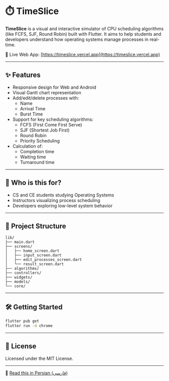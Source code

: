 
# ⏱️ TimeSlice

**TimeSlice** is a visual and interactive simulator of CPU scheduling algorithms (like FCFS, SJF, Round Robin) built with Flutter. It aims to help students and developers understand how operating systems manage processes in real-time.

🔗 Live Web App: [https://timeslice.vercel.app](https://timeslice.vercel.app)

---

## ✨ Features

- Responsive design for Web and Android
- Visual Gantt chart representation
- Add/edit/delete processes with:
  - Name
  - Arrival Time
  - Burst Time
- Support for key scheduling algorithms:
  - FCFS (First Come First Serve)
  - SJF (Shortest Job First)
  - Round Robin
  - Priority Scheduling
- Calculation of:
  - Completion time
  - Waiting time
  - Turnaround time

---

## 🧠 Who is this for?

- CS and CE students studying Operating Systems
- Instructors visualizing process scheduling
- Developers exploring low-level system behavior

---

## 📂 Project Structure

```
lib/
├── main.dart
├── screens/
│   ├── home_screen.dart
│   ├── input_screen.dart
│   ├── edit_processes_screen.dart
│   └── result_screen.dart
├── algorithms/
├── controllers/
├── widgets/
├── models/
└── core/
```

---

## 🛠️ Getting Started

```bash
flutter pub get
flutter run -d chrome
```

---

## 📄 License

Licensed under the MIT License.

---

📖 [Read this in Persian (فارسی)](README.fa.md)
